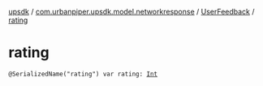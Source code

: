[upsdk](../../index.md) / [com.urbanpiper.upsdk.model.networkresponse](../index.md) / [UserFeedback](index.md) / [rating](./rating.md)

# rating

`@SerializedName("rating") var rating: `[`Int`](https://kotlinlang.org/api/latest/jvm/stdlib/kotlin/-int/index.html)